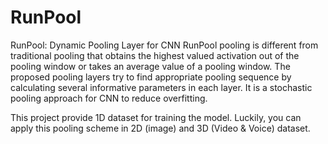 # RunPool
RunPool: Dynamic Pooling Layer for CNN
RunPool pooling is different from traditional pooling that obtains the highest valued activation out of the pooling window or takes an average value of a pooling window. The proposed pooling layers try to find appropriate pooling sequence by calculating several informative parameters in each layer. It is a stochastic pooling approach for CNN  to reduce overfitting.

This project provide 1D dataset for training the model. Luckily, you can apply this pooling scheme in 2D (image) and 3D (Video & Voice) dataset.  
